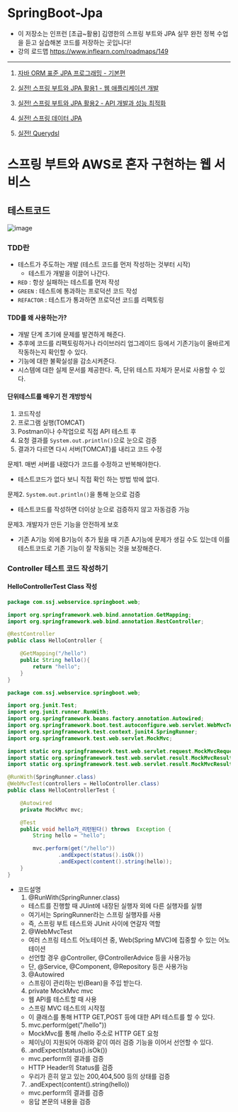 # SpringBoot-Jpa
-  이 저장소는 인프런 [초급~활용] 김영한의 스프링 부트와 JPA 실무 완전 정복 수업을 듣고 실습해본 코드를 저장하는 곳입니다!
-  강의 로드맵 https://www.inflearn.com/roadmaps/149
---------------
1. [자바 ORM 표준 JPA 프로그래밍 - 기본편]()

2. [실전! 스프링 부트와 JPA 활용1 - 웹 애플리케이션 개발]()

3. [실전! 스프링 부트와 JPA 활용2 - API 개발과 성능 최적화]()

4. [실전! 스프링 데이터 JPA]()

5. [실전! Querydsl]()

# 스프링 부트와 AWS로 혼자 구현하는 웹 서비스
## 테스트코드
![image](https://user-images.githubusercontent.com/48196352/166220598-73e4a9bd-89a3-4cad-9930-5b97cfa61f6d.png)
### TDD란 
  - 테스트가 주도하는 개발 (테스트 코드를 먼저 작성하는 것부터 시작)
    - 테스트가 개발을 이끌어 나간다.
  - ```RED``` : 항상 실패하는 테스트를 먼저 작성
  - ```GREEN``` : 테스트에 통과하는 프로덕션 코드 작성
  - ```REFACTOR``` : 테스트가 통과하면 프로덕션 코드를 리팩토링

#### TDD를 왜 사용하는가?
- 개발 단계 초기에 문제를 발견하게 해준다.
- 추후에 코드를 리팩토링하거나 라이브러리 업그레이드 등에서 기존기능이 올바르게 작동하는지 확인할 수 있다.
- 기능에 대한 불확실성을 감소시켜준다.
- 시스템에 대한 실제 문서를 제공한다. 즉, 단위 테스트 자체가 문서로 사용할 수 있다.

#### 단위테스트를 배우기 전 개방방식
1. 코드작성
2. 프로그램 실행(TOMCAT)
3. Postman이나 수작업으로 직접 API 테스트 후
4. 요청 결과를 ```System.out.println()```으로 눈으로 검증
5. 결과가 다르면 다시 서버(TOMCAT)를 내리고 코드 수정


문제1. 매번 서버를 내렸다가 코드를 수정하고 반복해야한다.
- 테스트코드가 없다 보니 직접 확인 하는 방법 밖에 없다.

문제2. ```System.out.println()```을 통해 눈으로 검증
- 테스트코드를 작성하면 더이상 눈으로 검증하지 않고 자동검증 가능

문제3. 개발자가 만든 기능을 안전하게 보호
- 기존 A기능 외에 B기능이 추가 됬을 때 기존 A기능에 문제가 생길 수도 있는데 이를 테스트코드로 기존 기능이 잘 작동되는 것을 보장해준다.

### Controller 테스트 코드 작성하기
#### HelloControllerTest Class 작성

```java
package com.ssj.webservice.springboot.web;

import org.springframework.web.bind.annotation.GetMapping;
import org.springframework.web.bind.annotation.RestController;

@RestController
public class HelloController {

    @GetMapping("/hello")
    public String hello(){
        return "hello";
    }
}
```

```java
package com.ssj.webservice.springboot.web;

import org.junit.Test;
import org.junit.runner.RunWith;
import org.springframework.beans.factory.annotation.Autowired;
import org.springframework.boot.test.autoconfigure.web.servlet.WebMvcTest;
import org.springframework.test.context.junit4.SpringRunner;
import org.springframework.test.web.servlet.MockMvc;

import static org.springframework.test.web.servlet.request.MockMvcRequestBuilders.get;
import static org.springframework.test.web.servlet.result.MockMvcResultMatchers.content;
import static org.springframework.test.web.servlet.result.MockMvcResultMatchers.status;

@RunWith(SpringRunner.class)
@WebMvcTest(controllers = HelloController.class)
public class HelloControllerTest {

    @Autowired
    private MockMvc mvc;

    @Test
    public void hello가_리턴된다() throws  Exception {
        String hello = "hello";

        mvc.perform(get("/hello"))
                .andExpect(status().isOk())
                .andExpect(content().string(hello));
    }
}
```

- 코드설명
  1. @RunWith(SpringRunner.class)
  - 테스트를 진행할 때 JUint에 내장된 실행자 외에 다른 실행자를 실행
  - 여기서는 SpringRunner라는 스프링 실행자를 사용
  - 즉, 스프링 부트 테스트와 JUnit 사이에 연갈자 역할
  2. @WebMvcTest
  - 여러 스프링 테스트 어노테이션 중, Web(Spring MVC)에 집중할 수 있는 어노테이션
  - 선언할 경우 @Controller, @ControllerAdvice 등을 사용가능
  - 단, @Service, @Component, @Repository 등은 사용가능
  3. @Autowired
  - 스프링이 관리하는 빈(Bean)을 주입 받는다.
  4. private MockMvc mvc
  - 웹 API를 테스트할 때 사용
  - 스프링 MVC 테스트의 시작점
  - 이 클래스를 통해 HTTP GET,POST 등에 대한 API 테스트를 할 수 있다.
  5. mvc.perform(get("/hello"))
  - MockMvc를 통해 /hello 주소로 HTTP GET 요청
  - 체이닝이 지원되어 아래와 같이 여러 검증 기능을 이어서 선언할 수 있다.
  6. .andExpect(status().isOk())
  - mvc.perform의 결과를 검증
  - HTTP Header의 Status를 검증
  - 우리가 흔히 알고 있는 200,404,500 등의 상태를 검증
  7. .andExpect(content().string(hello))
  - mvc.perform의 결과를 검증
  - 응답 본문의 내용을 검증